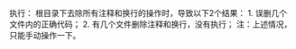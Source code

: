 执行：
    根目录下去除所有注释和换行的操作时，导致以下2个结果：
        1. 误删几个文件内的正确代码；
        2. 有几个文件删除注释和换行，没有执行；
        注：上述情况，只能手动操作一下。
